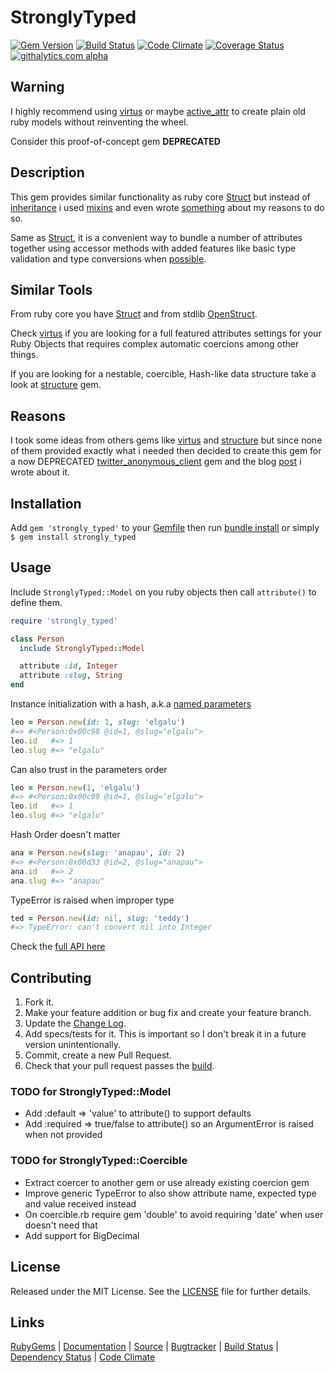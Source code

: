 # StronglyTyped

[![Gem Version][GV img]][Gem Version]
[![Build Status][BS img]][Build Status]
[![Code Climate][CC img]][Code Climate]
[![Coverage Status][CS img]][Coverage Status]
[![githalytics.com alpha](https://cruel-carlota.pagodabox.com/fda821db85a63d8364a0d4306347607f "githalytics.com")](http://githalytics.com/elgalu/strongly_typed)

## Warning

I highly recommend using [virtus][] or maybe [active_attr](https://github.com/cgriego/active_attr) to create plain old ruby models without reinventing the wheel.

Consider this proof-of-concept gem **DEPRECATED**

## Description

This gem provides similar functionality as ruby core [Struct][] but instead of [inheritance][] i used [mixins][] and even wrote [something][blog on mixins] about my reasons to do so.

Same as [Struct][], it is a convenient way to bundle a number of attributes together using accessor methods with added features like basic type validation and type conversions when [possible][specs on conversions].

## Similar Tools

From ruby core you have [Struct][] and from stdlib [OpenStruct][].

Check [virtus][] if you are looking for a full featured attributes settings for your Ruby Objects that requires complex automatic coercions among other things.

If you are looking for a nestable, coercible, Hash-like data structure take a look at [structure][] gem.

## Reasons

I took some ideas from others gems like [virtus][] and [structure][] but since none of them provided exactly what i needed then decided to create this gem for a now DEPRECATED [twitter_anonymous_client][] gem and the blog [post][blog on create gem] i wrote about it.

## Installation

Add `gem 'strongly_typed'` to your [Gemfile][] then run [bundle install][] or simply `$ gem install strongly_typed`

## Usage

Include `StronglyTyped::Model` on you ruby objects then call `attribute()` to define them.

```ruby
require 'strongly_typed'

class Person
  include StronglyTyped::Model

  attribute :id, Integer
  attribute :slug, String
end
```

Instance initialization with a hash, a.k.a [named parameters][]

```ruby
leo = Person.new(id: 1, slug: 'elgalu')
#=> #<Person:0x00c98 @id=1, @slug="elgalu">
leo.id   #=> 1
leo.slug #=> "elgalu"
```

Can also trust in the parameters order

```ruby
leo = Person.new(1, 'elgalu')
#=> #<Person:0x00c99 @id=1, @slug="elgalu">
leo.id   #=> 1
leo.slug #=> "elgalu"
```

Hash Order doesn't matter

```ruby
ana = Person.new(slug: 'anapau', id: 2)
#=> #<Person:0x00d33 @id=2, @slug="anapau">
ana.id   #=> 2
ana.slug #=> "anapau"
```

TypeError is raised when improper type

```ruby
ted = Person.new(id: nil, slug: 'teddy')
#=> TypeError: can't convert nil into Integer
```

Check the [full API here][]

## Contributing

1. Fork it.
2. Make your feature addition or bug fix and create your feature branch.
3. Update the [Change Log][].
3. Add specs/tests for it. This is important so I don't break it in a future version unintentionally.
4. Commit, create a new Pull Request.
5. Check that your pull request passes the [build][travis pull requests].

### TODO for StronglyTyped::Model
+ Add :default => 'value' to attribute() to support defaults
+ Add :required => true/false to attribute() so an ArgumentError is raised when not provided

### TODO for StronglyTyped::Coercible
+ Extract coercer to another gem or use already existing coercion gem
+ Improve generic TypeError to also show attribute name, expected type and value received instead
+ On coercible.rb require gem 'double' to avoid requiring 'date' when user doesn't need that
+ Add support for BigDecimal

## License

Released under the MIT License. See the [LICENSE][] file for further details.

## Links

[RubyGems][] | [Documentation][] | [Source][] | [Bugtracker][] | [Build Status][] | [Dependency Status][] | [Code Climate][]

[bundle install]: http://gembundler.com/v1.3/man/bundle-install.1.html
[Gemfile]: http://gembundler.com/v1.3/gemfile.html
[LICENSE]: LICENSE.md
[Change Log]: CHANGELOG.md

[RubyGems]: https://rubygems.org/gems/strongly_typed
[Documentation]: http://rubydoc.info/gems/strongly_typed
[Source]: https://github.com/elgalu/strongly_typed
[Bugtracker]: https://github.com/elgalu/strongly_typed/issues
[travis pull requests]: https://travis-ci.org/elgalu/strongly_typed/pull_requests

[Gem Version]: https://rubygems.org/gems/strongly_typed
[Build Status]: https://travis-ci.org/elgalu/strongly_typed
[Dependency Status]: https://gemnasium.com/elgalu/strongly_typed
[Code Climate]: https://codeclimate.com/github/elgalu/strongly_typed
[Coverage Status]: https://coveralls.io/r/elgalu/strongly_typed

[GV img]: https://badge.fury.io/rb/strongly_typed.png
[BS img]: https://travis-ci.org/elgalu/strongly_typed.png
[DS img]: https://gemnasium.com/elgalu/strongly_typed.png
[CC img]: https://codeclimate.com/github/elgalu/strongly_typed.png
[CS img]: https://coveralls.io/repos/elgalu/strongly_typed/badge.png?branch=master

[strongly_typed]: https://github.com/elgalu/strongly_typed
[full API here]: http://rubydoc.info/gems/strongly_typed/frames/file/README.md
[specs on conversions]: https://github.com/elgalu/strongly_typed/blob/master/spec/coercible_spec.rb
[blog on create gem]: http://elgalu.github.com/2013/tools-for-creating-your-first-ruby-gem/
[blog on mixins]: http://elgalu.github.com/2013/when-to-use-ruby-inheritance-versus-mixins/
[twitter_anonymous_client]: https://github.com/elgalu/twitter_anonymous_client
[named parameters]: http://en.wikipedia.org/wiki/Named_parameter
[Struct]: http://www.ruby-doc.org/core-1.9.3/Struct.html
[OpenStruct]: http://ruby-doc.org/stdlib-1.9.3/libdoc/ostruct/rdoc/OpenStruct.html
[structure]: https://github.com/hakanensari/structure
[virtus]: https://github.com/solnic/virtus
[inheritance]: http://en.wikipedia.org/wiki/Inheritance_(computer_science)
[mixins]: http://en.wikipedia.org/wiki/Mixin
